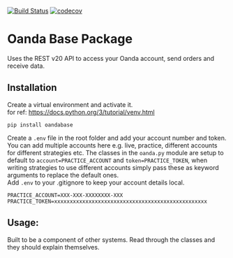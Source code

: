 [![Build Status](https://travis-ci.com/ant358/oanda-base.svg?branch=main)](https://travis-ci.com/ant358/oanda-base)
[![codecov](https://codecov.io/gh/ant358/oanda-base/branch/main/graph/badge.svg?token=AYQZW7TNAN)](https://codecov.io/gh/ant358/oanda-base)
# Oanda Base Package
Uses the REST v20 API to access your Oanda account, send orders and receive data.

## Installation 
Create a virtual environment and activate it.  
for ref: https://docs.python.org/3/tutorial/venv.html  

```pip install oandabase```  

Create a ```.env``` file in the root folder and add your account number and token. You can add multiple accounts here e.g. live, practice, different accounts for different strategies etc. The classes in the ```oanda.py``` module are setup to default to ```account=PRACTICE_ACCOUNT``` and ```token=PRACTICE_TOKEN```, when writing strategies to use different accounts simply pass these as keyword arguments to replace the default ones.  
Add ```.env``` to your .gitignore to keep your account details local.  

```
PRACTICE_ACCOUNT=XXX-XXX-XXXXXXXX-XXX
PRACTICE_TOKEN=xxxxxxxxxxxxxxxxxxxxxxxxxxxxxxxxxxxxxxxxxxxxxxxxx  
```  
## Usage:  
Built to be a component of other systems. 
Read through the classes and they should explain themselves.  